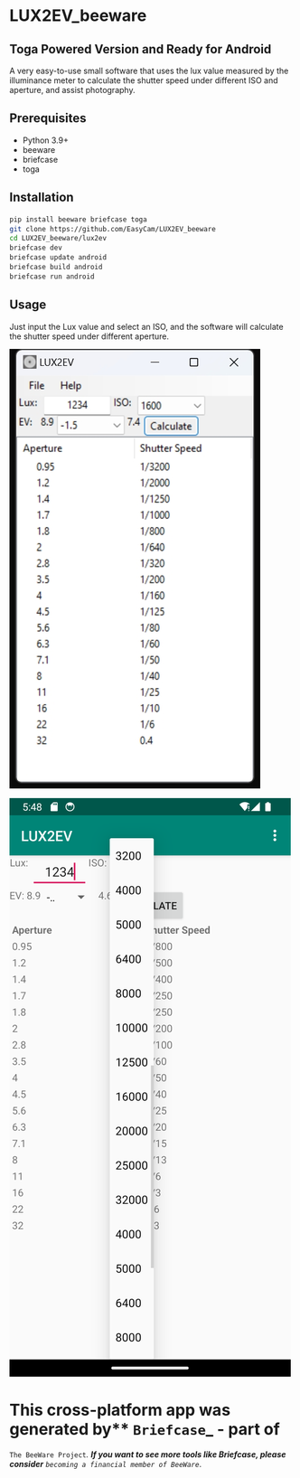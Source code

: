 # LUX2EV_beeware

## Toga Powered Version and Ready for Android 

A very easy-to-use small software that uses the lux value measured by the illuminance meter to calculate the shutter speed under different ISO and aperture, and assist photography. 


## Prerequisites

- Python 3.9+
- beeware
- briefcase
- toga

## Installation


```Bash
pip install beeware briefcase toga
git clone https://github.com/EasyCam/LUX2EV_beeware
cd LUX2EV_beeware/lux2ev
briefcase dev
briefcase update android
briefcase build android
briefcase run android
```

## Usage

Just input the Lux value and select an ISO, and the software will calculate the shutter speed under different aperture.

![](./images/ScreenshotOnWindows.png)

![](./images/ScreenshotOnAndroid.png)

# This cross-platform app was generated by** `Briefcase`_ **- part of**
`The BeeWare Project`_. **If you want to see more tools like Briefcase, please
consider** `becoming a financial member of BeeWare`_.

